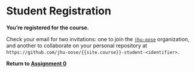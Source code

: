 # Student Registration

**You’re registered for the course.**

Check your email for two invitations: one to join the  [`jhu-oose`](https://github.com/jhu-oose) organization, and another to collaborate on your personal repository at `https://github.com/jhu-oose/{{site.course}}-student-<identifier>`.

**Return to [Assignment 0](/assignments/0)**
